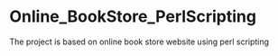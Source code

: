 # Online_BookStore_PerlScripting
The project is based on online book store website using perl scripting 
